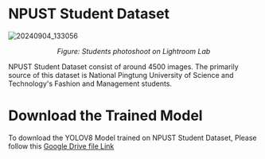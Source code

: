 # NPUST Student Dataset
![20240904_133056](https://github.com/user-attachments/assets/0f66d9b7-98ac-4755-b2e3-0cce4b3e98c3)

<div style="text-align: center;">
  <p><em>Figure: Students photoshoot on Lightroom Lab</em></p>
</div>

NPUST Student Dataset consist of around 4500 images. The primarily source of this dataset is National Pingtung University of Science and Technology's Fashion and Management students. 

# Download the Trained Model

To download the YOLOV8 Model trained on NPUST Student Dataset, Please follow this [Google Drive file Link](https://drive.google.com/file/d/1AUI90nwl7dkVgF5XjeT9Saxm3rO52kY9/view?usp=drive_link)






